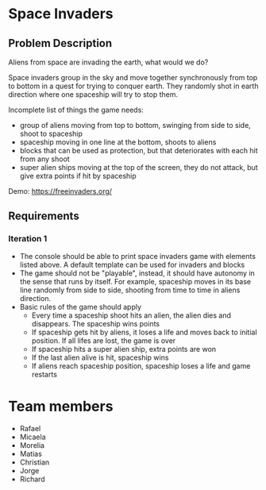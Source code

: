 # Space Invaders

## Problem Description
Aliens from space are invading the earth, what would we do?

Space invaders group in the sky and move together synchronously from top to bottom in a quest for trying to conquer earth. They randomly shot in earth direction where one spaceship will try to stop them.

Incomplete list of things the game needs:
- group of aliens moving from top to bottom, swinging from side to side, shoot to spaceship
- spaceship moving in one line at the bottom, shoots to aliens
- blocks that can be used as protection, but that deteriorates with each hit from any shoot
- super alien ships moving at the top of the screen, they do not attack, but give extra points if hit by spaceship

Demo: https://freeinvaders.org/

## Requirements

### Iteration 1
- The console should be able to print space invaders game with elements listed above. A default template can be used for invaders and blocks
- The game should not be "playable", instead, it should have autonomy in the sense that runs by itself. For example, spaceship moves in its base line randomly from side to side, shooting from time to time in aliens direction.
- Basic rules of the game should apply
    - Every time a spaceship shoot hits an alien, the alien dies and disappears. The spaceship wins points
    - If spaceship gets hit by aliens, it loses a life and moves back to initial position. If all lifes are lost, the game is over
    - If spaceship hits a super alien ship, extra points are won
    - If the last alien alive is hit, spaceship wins
    - If aliens reach spaceship position, spaceship loses a life and game restarts

# Team members
- Rafael
- Micaela
- Morelia
- Matias
- Christian
- Jorge
- Richard